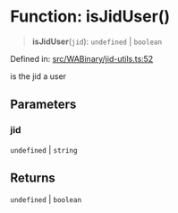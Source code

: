 # Function: isJidUser()

> **isJidUser**(`jid`): `undefined` \| `boolean`

Defined in: [src/WABinary/jid-utils.ts:52](https://github.com/Fokusdotid/Baileys/blob/3623833a320f5e60f370ef835f3de341453290f5/src/WABinary/jid-utils.ts#L52)

is the jid a user

## Parameters

### jid

`undefined` | `string`

## Returns

`undefined` \| `boolean`
